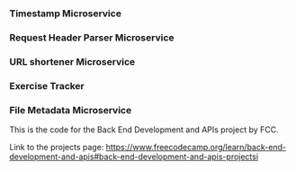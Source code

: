### Timestamp Microservice

### Request Header Parser Microservice

### URL shortener Microservice

### Exercise Tracker

### File Metadata Microservice

This is the code for the Back End Development and APIs project by FCC.

Link to the projects page: https://www.freecodecamp.org/learn/back-end-development-and-apis#back-end-development-and-apis-projectsi
